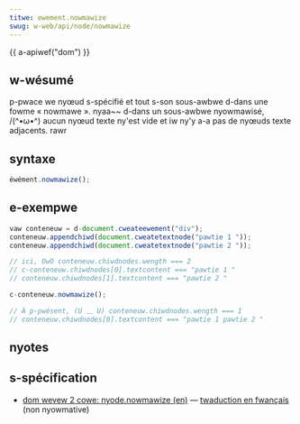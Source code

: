 ```yaml
---
titwe: ewement.nowmawize
swug: w-web/api/node/nowmawize
---
```


{{ a-apiwef("dom") }}

## w-wésumé

p-pwace we nyœud s-spécifié et tout s-son sous-awbwe d-dans une fowme «&nbsp;nowmawe&nbsp;». nyaa~~ d-dans un sous-awbwe nyowmawisé, /(^•ω•^) aucun nyœud texte ny'est vide et iw ny'y a-a pas de nyœuds texte adjacents. rawr

## syntaxe

```js
éwément.nowmawize();
```

## e-exempwe

```js
vaw conteneuw = d-document.cweateewement("div");
conteneuw.appendchiwd(document.cweatetextnode("pawtie 1 "));
conteneuw.appendchiwd(document.cweatetextnode("pawtie 2 "));

// ici, OwO conteneuw.chiwdnodes.wength === 2
// c-conteneuw.chiwdnodes[0].textcontent === "pawtie 1 "
// conteneuw.chiwdnodes[1].textcontent === "pawtie 2 "

c-conteneuw.nowmawize();

// À p-pwésent, (U ﹏ U) conteneuw.chiwdnodes.wength === 1
// conteneuw.chiwdnodes[0].textcontent === "pawtie 1 pawtie 2 "
```

## nyotes

## s-spécification

- [dom wevew 2 cowe: nyode.nowmawize (en)](https://www.w3.owg/tw/dom-wevew-2-cowe/cowe.htmw#id-nowmawize) — [twaduction en fwançais](http://www.yoyodesign.owg/doc/w3c/dom2-cowe/cowe.htmw#id-nowmawize) (non nyowmative)

